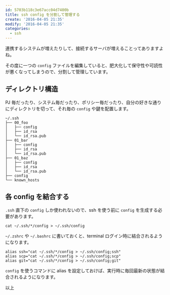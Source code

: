 ```yaml
---
id: 5703b118c3e67acc04d7400b
title: ssh config を分割して管理する
create: '2016-04-05 21:35'
modify: '2016-04-05 21:35'
categories:
  - ssh
---
```


連携するシステムが増えたりして、接続するサーバが増えることってありますよね。

その度に一つの `config` ファイルを編集していると、肥大化して保守性や可読性が悪くなってしまうので、分割して管理しています。

<!-- more -->

## ディレクトリ構造

PJ 毎だったり、システム毎だったり、ポリシー毎だったり、自分の好きな通りにディレクトリを切って、それ毎の `config` や鍵を配置します。

```
~/.ssh
├── 00_foo
│   ├── config
│   ├── id_rsa
│   └── id_rsa.pub
├── 01_bar
│   ├── config
│   ├── id_rsa
│   └── id_rsa.pub
├── 01_baz
│   ├── config
│   ├── id_rsa
│   └── id_rsa.pub
├── config
└── known_hosts
```

## 各 config を結合する

`.ssh` 直下の `config` しか使われないので、ssh を使う前に `config` を生成する必要があります。

```
cat ~/.ssh/*/config > ~/.ssh/config
```

`~/.zshrc` や `~/.bashrc` に書いておくと、terminal ログイン時に結合されるようになります。

```
alias ssh="cat ~/.ssh/*/config > ~/.ssh/config;ssh"
alias scp="cat ~/.ssh/*/config > ~/.ssh/config;scp"
alias git="cat ~/.ssh/*/config > ~/.ssh/config;git"
```

`config` を使うコマンドに alias を設定しておけば、実行時に毎回最新の状態が結合されるようになります。

以上
